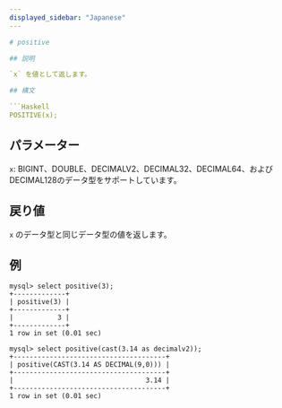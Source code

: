 ```yaml
---
displayed_sidebar: "Japanese"
---

# positive

## 説明

`x` を値として返します。

## 構文

```Haskell
POSITIVE(x);
```

## パラメーター

`x`: BIGINT、DOUBLE、DECIMALV2、DECIMAL32、DECIMAL64、およびDECIMAL128のデータ型をサポートしています。

## 戻り値

`x` のデータ型と同じデータ型の値を返します。

## 例

```Plain
mysql> select positive(3);
+-------------+
| positive(3) |
+-------------+
|           3 |
+-------------+
1 row in set (0.01 sec)

mysql> select positive(cast(3.14 as decimalv2));
+--------------------------------------+
| positive(CAST(3.14 AS DECIMAL(9,0))) |
+--------------------------------------+
|                                 3.14 |
+--------------------------------------+
1 row in set (0.01 sec)
```
